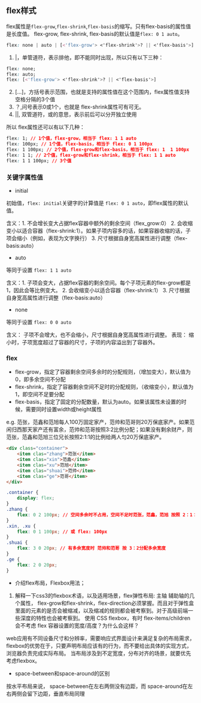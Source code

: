 ## flex样式
flex属性是`flex-grow`,`flex-shrink`,`flex-basis`的缩写。只有flex-basis的属性值是长度值。
flex-grow, flex-shrink, flex-basis的默认值是`flex: 0 1 auto`。

```css
flex: none | auto | [<'flex-grow'> <'flex-shrink'>? || <'flex-basis'>]
```
1. |，单管道符，表示排他，即不能同时出现，所以只有以下三种：
```css
flex: none;
flex: auto;
flex: [<'flex-grow'> <'flex-shrink'>? || <'flex-basis'>]
```
2. [...]，方括号表示范围，也就是支持的属性值在这个范围内，flex属性值支持空格分隔的3个值
3. ？,问号表示0或1个，也就是 flex-shrink属性可有可无。
4. ||, 双管道符，或的意思，表示前后可以分开独立使用

所以 flex属性还可以有以下几种：
 ```css
 flex: 1; // 1个值，flex-grow，相当于 flex: 1 1 auto
 flex: 100px; // 1个值，flex-basis，相当于 flex: 0 1 100px
 flex: 1 100px; // 2个值，flex-grow和flex-basis，相当于 flex: 1  1 100px
 flex: 1 1; // 2个值，flex-grow和flex-shrink，相当于 flex: 1 1 auto
 flex: 1 1 100px; // 3个值
 ```

### 关键字属性值
- initial

初始值，`flex: initial`关键字的计算值是 `flex: 0 1 auto`，即flex属性的默认值。

含义：1. 不会增长变大占据flex容器中额外的剩余空间（flex_grow:0）
      2. 会收缩变小以适合容器（flex-shrink:1）。如果子项内容多的话，如果容器收缩的话，子项会缩小（例如，表现为文字换行）
      3. 尺寸根据自身宽高属性进行调整（flex-basis:auto）
- auto

等同于设置 `flex: 1 1 auto`

含义：1. 子项会变大，占据flex容器的剩余空间。每个子项元素的flex-grow都是1，因此会等比例变大。
     2. 会收缩变小以适合容器（flex-shrink:1）
     3. 尺寸根据自身宽高属性进行调整（flex-basis:auto）

- none

等同于设置 `flex: 0 0 auto`

含义： 子项不会增大，也不会缩小，尺寸根据自身宽高属性进行调整。
表现： 缩小时，子项宽度超过了容器的尺寸，子项的内容溢出到了容器外。

### flex
- flex-grow，指定了容器剩余空间多余时的分配规则，（增加变大），默认值为0，即多余空间不分配
- flex-shrink，指定了容器剩余空间不足时的分配规则，（收缩变小），默认值为1，即空间不足要分配
- flex-basis，指定了固定的分配数量，默认为auto。如果该属性未设置的时候，需要同时设置width或height属性

e.g.
范张，范鑫和范旭每人100万固定家产，范帅和范哥则20万保底家产。如果范闲归西那天家产还有富余，范帅和范哥按照3:2比例分配；如果没有剩余财产，则范张，范鑫和范旭三位兄长按照2:1:1的比例给两人匀20万保底家产。
```html
<div class="container">
    <item clas="zhang">范张</item>
    <item clas="xin">范鑫</item>
    <item clas="xu">范旭</item>
    <item clas="shuai">范帅</item>
    <item clas="ge">范哥</item>
</div>
```

```css
.container {
    display: flex;
}
.zhang {
    flex: 0 2 100px; // 空间多余时不占用，空间不足时范张，范鑫，范旭 按照 2：1：1的比例分出部分空间给范帅和范哥
}
.xin, .xu {
    flex: 0 1 100px; // 或 flex: 100px
}
.shuai {
    flex: 3 0 20px; // 有多余宽度时 范帅和范哥 按 3：2分配多余宽度
}
.ge {
    flex: 2 0 20px;
}
```

- 介绍flex布局，Flexbox用法；
1. 解释一下css3的flexbox术语，以及适用场景，flex弹性布局: 主轴 辅助轴的几个属性， flex-grow和flex-shrink，flex-direction必须掌握。而且对于弹性盒里面的元素的是否会被缩减，以及缩减的规则都会被考察到。对于高级前端一些深度的特性也会被考察到。
使用 CSS flexbox，有时 flex-items/children 会不考虑 flex 容器设置的宽度/高度？为什么会这样？

web应用有不同设备尺寸和分辨率，需要响应式界面设计来满足复杂的布局需求，flexbox的优势在于，只要声明布局应该有的行为，而不要给出具体的实现方式，浏览器负责完成实际布局。
    当布局涉及到不定宽度，分布对齐的场景，就要优先考虑flexbox。

- space-between和space-around的区别

按水平布局来说， space-between在左右两侧没有边距，而 space-around在左右两侧会留下边距，垂直布局同理